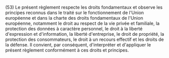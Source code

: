 (53) Le présent règlement respecte les droits fondamentaux et observe les principes reconnus dans le traité sur le fonctionnement de l'Union européenne et dans la charte des droits fondamentaux de l'Union européenne, notamment le droit au respect de la vie privée et familiale, la protection des données à caractère personnel, le droit à la liberté d'expression et d'information, la liberté d'entreprise, le droit de propriété, la protection des consommateurs, le droit à un recours effectif et les droits de la défense. Il convient, par conséquent, d'interpréter et d'appliquer le présent règlement conformément à ces droits et principes.